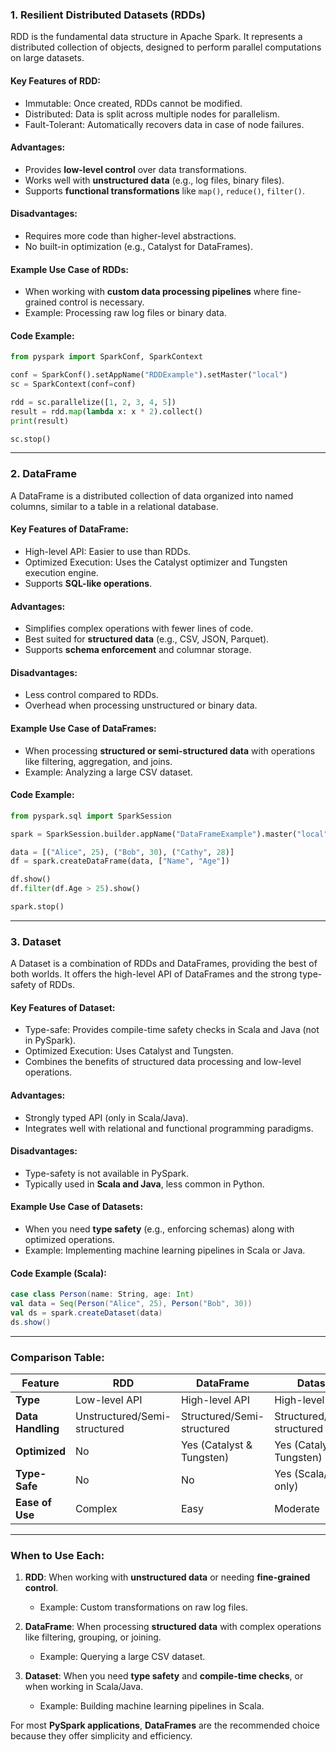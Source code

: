 ### **1. Resilient Distributed Datasets (RDDs)**

RDD is the fundamental data structure in Apache Spark. It represents a distributed collection of objects, designed to perform parallel computations on large datasets.

#### **Key Features of RDD:**
- Immutable: Once created, RDDs cannot be modified.
- Distributed: Data is split across multiple nodes for parallelism.
- Fault-Tolerant: Automatically recovers data in case of node failures.

#### **Advantages:**
- Provides **low-level control** over data transformations.
- Works well with **unstructured data** (e.g., log files, binary files).
- Supports **functional transformations** like `map()`, `reduce()`, `filter()`.

#### **Disadvantages:**
- Requires more code than higher-level abstractions.
- No built-in optimization (e.g., Catalyst for DataFrames).

#### **Example Use Case of RDDs:**
- When working with **custom data processing pipelines** where fine-grained control is necessary.
- Example: Processing raw log files or binary data.

#### **Code Example:**
```python
from pyspark import SparkConf, SparkContext

conf = SparkConf().setAppName("RDDExample").setMaster("local")
sc = SparkContext(conf=conf)

rdd = sc.parallelize([1, 2, 3, 4, 5])
result = rdd.map(lambda x: x * 2).collect()
print(result)

sc.stop()
```

---

### **2. DataFrame**

A DataFrame is a distributed collection of data organized into named columns, similar to a table in a relational database.

#### **Key Features of DataFrame:**
- High-level API: Easier to use than RDDs.
- Optimized Execution: Uses the Catalyst optimizer and Tungsten execution engine.
- Supports **SQL-like operations**.

#### **Advantages:**
- Simplifies complex operations with fewer lines of code.
- Best suited for **structured data** (e.g., CSV, JSON, Parquet).
- Supports **schema enforcement** and columnar storage.

#### **Disadvantages:**
- Less control compared to RDDs.
- Overhead when processing unstructured or binary data.

#### **Example Use Case of DataFrames:**
- When processing **structured or semi-structured data** with operations like filtering, aggregation, and joins.
- Example: Analyzing a large CSV dataset.

#### **Code Example:**
```python
from pyspark.sql import SparkSession

spark = SparkSession.builder.appName("DataFrameExample").master("local").getOrCreate()

data = [("Alice", 25), ("Bob", 30), ("Cathy", 28)]
df = spark.createDataFrame(data, ["Name", "Age"])

df.show()
df.filter(df.Age > 25).show()

spark.stop()
```

---

### **3. Dataset**

A Dataset is a combination of RDDs and DataFrames, providing the best of both worlds. It offers the high-level API of DataFrames and the strong type-safety of RDDs.

#### **Key Features of Dataset:**
- Type-safe: Provides compile-time safety checks in Scala and Java (not in PySpark).
- Optimized Execution: Uses Catalyst and Tungsten.
- Combines the benefits of structured data processing and low-level operations.

#### **Advantages:**
- Strongly typed API (only in Scala/Java).
- Integrates well with relational and functional programming paradigms.

#### **Disadvantages:**
- Type-safety is not available in PySpark.
- Typically used in **Scala and Java**, less common in Python.

#### **Example Use Case of Datasets:**
- When you need **type safety** (e.g., enforcing schemas) along with optimized operations.
- Example: Implementing machine learning pipelines in Scala or Java.

#### **Code Example (Scala):**
```scala
case class Person(name: String, age: Int)
val data = Seq(Person("Alice", 25), Person("Bob", 30))
val ds = spark.createDataset(data)
ds.show()
```

---

### **Comparison Table:**

| **Feature**       | **RDD**                         | **DataFrame**                  | **Dataset**                  |
|--------------------|----------------------------------|---------------------------------|------------------------------|
| **Type**          | Low-level API                  | High-level API                 | High-level API              |
| **Data Handling** | Unstructured/Semi-structured   | Structured/Semi-structured     | Structured/Semi-structured  |
| **Optimized**     | No                             | Yes (Catalyst & Tungsten)      | Yes (Catalyst & Tungsten)   |
| **Type-Safe**     | No                             | No                             | Yes (Scala/Java only)       |
| **Ease of Use**   | Complex                        | Easy                           | Moderate                    |

---

### **When to Use Each:**
1. **RDD**: When working with **unstructured data** or needing **fine-grained control**.
   - Example: Custom transformations on raw log files.

2. **DataFrame**: When processing **structured data** with complex operations like filtering, grouping, or joining.
   - Example: Querying a large CSV dataset.

3. **Dataset**: When you need **type safety** and **compile-time checks**, or when working in Scala/Java.
   - Example: Building machine learning pipelines in Scala. 

For most **PySpark applications**, **DataFrames** are the recommended choice because they offer simplicity and efficiency.